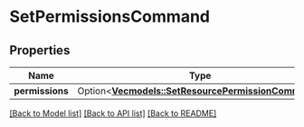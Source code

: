 # SetPermissionsCommand

## Properties

Name | Type | Description | Notes
------------ | ------------- | ------------- | -------------
**permissions** | Option<[**Vec<models::SetResourcePermissionCommand>**](SetResourcePermissionCommand.md)> |  | [optional]

[[Back to Model list]](../README.md#documentation-for-models) [[Back to API list]](../README.md#documentation-for-api-endpoints) [[Back to README]](../README.md)


